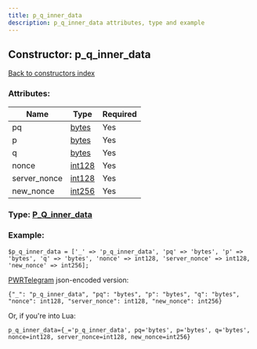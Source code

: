 ```yaml
---
title: p_q_inner_data
description: p_q_inner_data attributes, type and example
---
```

## Constructor: p\_q\_inner\_data  
[Back to constructors index](index.md)



### Attributes:

| Name     |    Type       | Required |
|----------|---------------|----------|
|pq|[bytes](../types/bytes.md) | Yes|
|p|[bytes](../types/bytes.md) | Yes|
|q|[bytes](../types/bytes.md) | Yes|
|nonce|[int128](../types/int128.md) | Yes|
|server\_nonce|[int128](../types/int128.md) | Yes|
|new\_nonce|[int256](../types/int256.md) | Yes|



### Type: [P\_Q\_inner\_data](../types/P_Q_inner_data.md)


### Example:

```
$p_q_inner_data = ['_' => 'p_q_inner_data', 'pq' => 'bytes', 'p' => 'bytes', 'q' => 'bytes', 'nonce' => int128, 'server_nonce' => int128, 'new_nonce' => int256];
```  

[PWRTelegram](https://pwrtelegram.xyz) json-encoded version:

```
{"_": "p_q_inner_data", "pq": "bytes", "p": "bytes", "q": "bytes", "nonce": int128, "server_nonce": int128, "new_nonce": int256}
```


Or, if you're into Lua:  


```
p_q_inner_data={_='p_q_inner_data', pq='bytes', p='bytes', q='bytes', nonce=int128, server_nonce=int128, new_nonce=int256}

```


